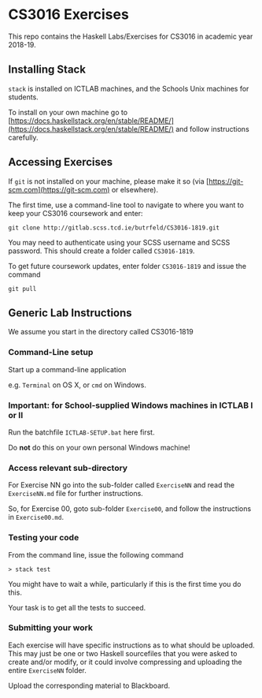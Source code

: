 # CS3016 Exercises

This repo contains the Haskell Labs/Exercises for CS3016 in academic year 2018-19.

## Installing Stack

`stack` is installed on ICTLAB machines,
and the Schools Unix machines for students.

To install on your own machine go to
[https://docs.haskellstack.org/en/stable/README/](https://docs.haskellstack.org/en/stable/README/)
and follow instructions carefully.


## Accessing Exercises

If `git` is not installed on your machine, please make it so (via [https://git-scm.com](https://git-scm.com) or elsewhere).

The first time, use a command-line tool to navigate to where you want to keep your CS3016 coursework and enter:

```
git clone http://gitlab.scss.tcd.ie/butrfeld/CS3016-1819.git
```

You may need to authenticate using your SCSS username and SCSS password. This should create a folder called `CS3016-1819`. 

To get future coursework updates, enter folder `CS3016-1819`
and issue the command

```
git pull
```


## Generic Lab Instructions

We assume you start in the directory called CS3016-1819

### Command-Line setup

Start up a command-line application

e.g. `Terminal` on OS X, or `cmd` on Windows.

### Important: for School-supplied Windows machines in ICTLAB I or II

Run the batchfile `ICTLAB-SETUP.bat` here first.

Do **not** do this on your own personal Windows machine!

### Access relevant sub-directory

For Exercise NN go into the sub-folder called `ExerciseNN` and read the `ExerciseNN.md` file
for further instructions.

So, for Exercise 00, goto sub-folder `Exercise00`, and follow the instructions in `Exercise00.md`.

### Testing your code

From the command line, issue the following command

```
> stack test
```

You might have to wait a while, 
particularly if this is the first time you do this.

Your task is to get all the tests to succeed.

### Submitting your work

Each exercise will have specific
instructions as to what should be uploaded. This may just be one or two Haskell sourcefiles that you were asked to create and/or modify, or it could involve compressing and uploading the entire `ExerciseNN` folder.

Upload the corresponding material to Blackboard.

